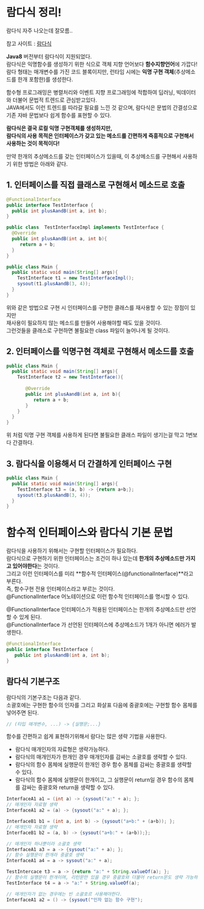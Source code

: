 # 람다식 정리!  
  
람다식 자주 나오는데 잘모름..  
  
참고 사이트 : [람다식](https://juyoung-1008.tistory.com/48 "람다식")  
  
  
**Java8** 버전부터 람다식이 지원되었다.  
람다식은 익명함수를 생성하기 위한 식으로 객체 지향 언어보다 **함수지향언어**에 가깝다!  
람다 형태는 매개변수를 가진 코드 블록이지만, 런타임 시에는 **익명 구현 객체**(추상메소드를 한개 포함한)를 생성한다.  
  
  
함수형 프로그래밍은 병렬처리와 이벤트 지향 프로그래밍에 적합하여 딥러닝, 빅데이터와 더불어 문법적 트렌드로 관심받고있다.  
JAVA에서도 이런 트렌드를 따라갈 필요를 느낀 것 같으며, 람다식은 문법의 간결성으로 기존 자바 문법보다 쉽게 함수를 표현할 수 있다.  
  
  
**람다식은 결국 로컬 익명 구현객체를 생성하지만,**  
**람다식의 사용 목적은 인터페이스가 갖고 있는 메소드를 간편하게 즉흥적으로 구현해서 사용하는 것이 목적이다!**  
  
  
만약 한개의 추상메소드를 갖는 인터페이스가 있을때, 이 추상메소드를 구현해서 사용하기 위한 방법은 아래와 같다.

## 1. 인터페이스를 직접 클래스로 구현해서 메소드로 호출
```Java
@FunctionalInterface
public interface TestInterface {
  public int plusAandB(int a, int b);
}

public class  TestInterfaceImpl implements TestInterface {
  @Override
  public int plusAandB(int a, int b){
     return a + b;
  }
}

public class Main {
  public static void main(String[] args){
    TestInterface t1 = new TestInterfaceImpl();
    sysout(t1.plusAandB(3, 4));
  }
}
```  
위와 같은 방법으로 구현 시 인터페이스를 구현한 클래스를 재사용할 수 있는 장점이 있지만  
재사용이 필요하지 않는 메소드를 만들어 사용해야할 때도 있을 것이다.  
그런것들을 클래스로 구현하면 불필요한 class 파일이 늘어나게 될 것이다.  

## 2. 인터페이스를 익명구현 객체로 구현해서 메소드를 호출
```Java
public class Main {
  public static void main(String[] args){
    TestInterface t2 = new TestInterface(){
       
       @Override
       public int plusAandB(int a, int b){
          return a + b;
       }
    }
  }
}
```
위 처럼 익명 구현 객체를 사용하게 된다면 불필요한 클래스 파일이 생기는걸 막고 1번보다 간결하다.
  
  
## 3. 람다식을 이용해서 더 간결하게 인터페이스 구현
```Java
public class Main {
  public static void main(String[] args){
	TestInterface t3 = (a, b) -> {return a+b;};
	sysout(t3.plusAandB(3, 4));
  }
}
``` 

# 함수적 인터페이스와 람다식 기본 문법  
람다식을 사용하기 위해서는 구현할 인터페이스가 필요하다.  
람다식으로 구현하기 위한 인터페이스는 조건이 하나 있는데 **한개의 추상메소드만 가지고 있어야한다**는 것이다.  
그리고 이런 인터페이스를 미리 **함수적 인터페이스(@functionalInterface)**라고 부른다.  
즉, 함수구현 전용 인터페이스라고 부르는 것이다.  
@FunctionalInterface 어노테이션으로 이런 함수적 인터페이스를 명시할 수 있다.  
  
@FunctionalInterface 인터페이스가 적용된 인터페이스는 한개의 추상메소드만 선언할 수 있게 된다.  
@FunctionalInterface 가 선언된 인터페이스에 추상메소드가 1개가 아니면 에러가 발생한다.  
```Java
@FunctionalInterface
public interface TestInterface {
   public int plusAandB(int a, int b);
}
```
  
## 람다식 기본구조
람다식의 기본구조는 다음과 같다.  
소괄호에는 구현한 함수의 인자를 그리고 화살표 다음에 중괄호에는 구현할 함수 몸체를 넣어주면 된다.  
```javascript
// (타입 매개변수, ...) -> {실행문;...}
```
  
함수를 간편하고 쉽게 표현하기위해서 람다는 많은 생략 기법을 사용한다.  
* 람다식 매개인자의 자료형은 생략가능하다.  
* 람다식의 매개인자가 한개인 경우 매개인자를 감싸는 소괄호를 생략할 수 있다.  
* 람다식의 함수 몸체에 실행문이 한개인 경우 함수 몸체를 감싸는 중괄호를 생략할 수 있다.  
* 람다식의 함수 몸체에 실행문이 한개이고, 그 실행문이 return일 경우 함수의 몸체를 감싸는 중괄호와 return을 생략할 수 있다.  
  
```Java
InterfaceA1 a1 = (int a) -> {sysout("a:" + a); };
// 매개인자 자료형 생략
InterfaceA1 a2 = (a) -> {sysout("a:" + a); };

InterfaceB1 b1 = (int a, int b) -> {sysout("a+b:" + (a+b)); };
// 매개인자 자료형 생략
InterfaceB1 b2 = (a, b) -> {sysout("a+b:" + (a+b));};

// 매개인자 하나뿐이라 소괄호 생략
InterfaceA1 a3 = a -> {sysout("a:" + a); };
// 함수 실행문이 한개라 중괄호 생략
InterfaceA1 a4 = a -> sysout("a:" + a);

TestIntercace t3 = a -> {return "a:" + String.valueOf(a); };
// 함수의 실행문이 한개이며, 리턴문만 있을 경우 중괄호와 더불어 return문도 생략 가능하다.
TestInterface t4 = a -> "a:" + String.valueOf(a);

// 매개인자가 없는 경우에는 빈 소괄호르 사용해야한다.
InterfaceA1 a2 = () -> {sysout("인자 없는 함수 구현");

```
